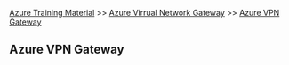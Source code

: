 [Azure Training Material](../index.md) >> [Azure Virrual Network Gateway](index.md) >> [Azure VPN Gateway](.)

## Azure VPN Gateway
